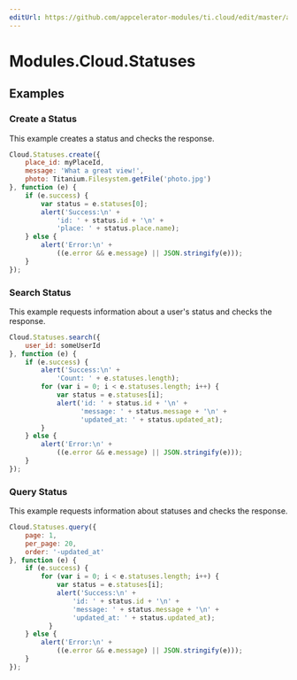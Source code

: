 ```yaml
---
editUrl: https://github.com/appcelerator-modules/ti.cloud/edit/master/apidoc/Statuses/Statuses.yml
---
```

# Modules.Cloud.Statuses

<TypeHeader/>

## Examples

### Create a Status

This example creates a status and checks the response.

``` js
Cloud.Statuses.create({
    place_id: myPlaceId,
    message: 'What a great view!',
    photo: Titanium.Filesystem.getFile('photo.jpg')
}, function (e) {
    if (e.success) {
        var status = e.statuses[0];
        alert('Success:\n' +
            'id: ' + status.id + '\n' +
            'place: ' + status.place.name);
    } else {
        alert('Error:\n' +
            ((e.error && e.message) || JSON.stringify(e)));
    }
});
```

### Search Status

This example requests information about a user's status and checks the response.

``` js
Cloud.Statuses.search({
    user_id: someUserId
}, function (e) {
    if (e.success) {
        alert('Success:\n' +
            'Count: ' + e.statuses.length);
        for (var i = 0; i < e.statuses.length; i++) {
            var status = e.statuses[i];
            alert('id: ' + status.id + '\n' +
                  'message: ' + status.message + '\n' +
                  'updated_at: ' + status.updated_at);
        }
    } else {
        alert('Error:\n' +
            ((e.error && e.message) || JSON.stringify(e)));
    }
});
```

### Query Status

This example requests information about statuses and checks the response.

``` js
Cloud.Statuses.query({
    page: 1,
    per_page: 20,
    order: '-updated_at'
}, function (e) {
    if (e.success) {
        for (var i = 0; i < e.statuses.length; i++) {
            var status = e.statuses[i];
            alert('Success:\n' +
                'id: ' + status.id + '\n' +
                'message: ' + status.message + '\n' +
                'updated_at: ' + status.updated_at);
          }
    } else {
        alert('Error:\n' +
            ((e.error && e.message) || JSON.stringify(e)));
    }
});
```

<ApiDocs/>
